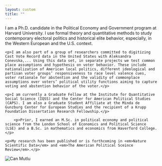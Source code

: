```yaml
---
layout: custom
title: ""
---
```


<div class="bio-container">
  <div class="bio-text">
    <p>I am a Ph.D. candidate in the Political Economy and Government program at Harvard University. I use formal theory and quantitative methods to study contemporary electoral politics and historical elite behavior, especially, in the Western European and the U.S. context.</p>

    <p>I am also part of a group of researchers committed to digitizing Cast Vote Record data in the United States with Aleksandra Conevska,... Using this data set, in separate projects we test common place assumptions and hypothesis on voter behavior. These include nationalization of American local politics, different ideological and partisan voter groups’ responsiveness to race level valence cues, voter rationale for abstention and the validity of commonplace assumptions over voters’ political utility functions aiming to capture voting and abstention behavior of the voter.</p>

    <p>I am currently a Graduate Fellow at the Institute for Quantitative Social Science (IQSS) and the Center for American Political Studies (CAPS). I am also a Graduate Student Affiliate at the Minda de Gunzburg Center for European Studies and the recipient of a Krupp Foundation Dissertation Research Fellowship.</p>

        <p>Prior, I earned an M.Sc. in political economy and political science from the London School of Economics and Political Science (LSE) and a B.Sc. in mathematics and economics from Haverford College.</p>

    <p>My research has been published or is forthcoming in <em>Nature Scientific Data</em> and <em>The American Political Sceince Review</em>.</p>
    
</div>

 <div class="bio-photo">
    <img src="/assets/images/headshot2025.jpg" alt="Can Mutlu" />

  
</div>
  
</div>

